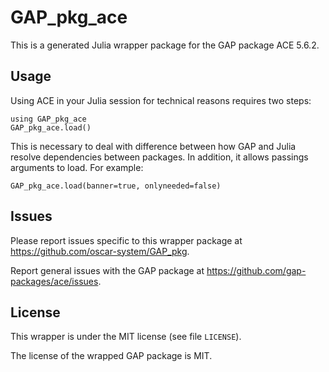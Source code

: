 # GAP_pkg_ace

This is a generated Julia wrapper package for the GAP package ACE 5.6.2.

## Usage

Using ACE in your Julia session for technical reasons requires two steps:

    using GAP_pkg_ace
    GAP_pkg_ace.load()

This is necessary to deal with difference between how GAP and Julia
resolve dependencies between packages. In addition, it allows passings
arguments to load. For example:

    GAP_pkg_ace.load(banner=true, onlyneeded=false)

## Issues

Please report issues specific to this wrapper package at <https://github.com/oscar-system/GAP_pkg>.

Report general issues with the GAP package at <https://github.com/gap-packages/ace/issues>.

## License

This wrapper is under the MIT license (see file `LICENSE`).

The license of the wrapped GAP package is MIT.
